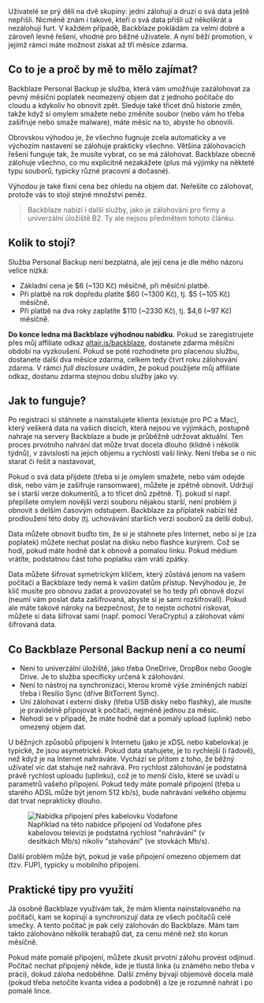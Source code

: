 <!-- dcterms:title = Neomezená záloha pro každého za stovku měsíčně - nyní tři měsíce zdarma -->
<!-- dcterms:abstract = Uživatelé se prý dělí na dvě skupiny: jedni zálohují a druzí o svá data ještě nepřišli. Nicméně znám i takové, kteří o svá data přišli už několikrát a nezálohují furt. V každém případě, Backblaze pokládám za velmi dobré a zároveň levné řešení, vhodné pro běžné uživatele. A nyní běží promotion, v jejímž rámci máte možnost získat až tři měsíce zdarma. -->
<!-- dcterms:creator = Michal Altair Valášek -->
<!-- x4w:pictureUrl = /perex-pictures/logo-backblaze.svg -->
<!-- x4w:pictureWidth = 150 -->
<!-- x4w:pictureHeight = 150 -->
<!-- x4w:coverUrl = /cover-pictures/20210106-backblaze.jpg -->
<!-- x4w:coverCredits = Backblaze.com -->
<!-- x4w:category = IT -->
<!-- dcterms:dateAccepted = 2021-01-06 -->

Uživatelé se prý dělí na dvě skupiny: jedni zálohují a druzí o svá data ještě nepřišli. Nicméně znám i takové, kteří o svá data přišli už několikrát a nezálohují furt. V každém případě, Backblaze pokládám za velmi dobré a zároveň levné řešení, vhodné pro běžné uživatele. A nyní běží promotion, v jejímž rámci máte možnost získat až tři měsíce zdarma.

## Co to je a proč by mě to mělo zajímat?

Backblaze Personal Backup je služba, která vám umožňuje zazálohovat za pevný měsíční poplatek neomezený objem dat z jednoho počítače do cloudu a kdykoliv ho obnovit zpět. Sleduje také třicet dnů historie změn, takže když si omylem smažete nebo změníte soubor (nebo vám ho třeba zašifruje nebo smaže malware), máte měsíc na to, abyste ho obnovili.

Obrovskou výhodou je, že všechno fugnuje zcela automaticky a ve výchozím nastavení se zálohuje prakticky všechno. Většina zálohovacích řešení funguje tak, že musíte vybrat, co se má zálohovat. Backblaze obecně zálohuje všechno, co mu explicitně nezakážete (plus má výjimky na někteté typu souborů, typicky různé pracovní a dočasné).

Výhodou je také fixní cena bez ohledu na objem dat. Neřešíte co zálohovat, protože vás to stojí stejné množství peněz.

> Backblaze nabízí i další služby, jako je zálohování pro firmy a univerzální úložiště B2. Ty ale nejsou předmětem tohoto článku.

## Kolik to stojí?

Služba Personal Backup není bezplatná, ale její cena je dle mého názoru velice nízká:

* Základní cena je $6 (~130 Kč) měsíčně, při měsíční platbě.
* Při platbě na rok dopředu platíte $60 (~1300 Kč), tj. $5 (~105 Kč) měsíčně.
* Při platbě na dva roky zaplatíte $110 (~2330 Kč), tj. $4,6 (~97 Kč) měsíčně.

**Do konce ledna má Backblaze výhodnou nabídku.** Pokud se zaregistrujete přes můj affiliate odkaz [altair.is/backblaze](https://altair.is/backblaze), dostanete zdarma měsíční období na vyzkoušení. Pokud se poté rozhodnete pro placenou službu, dostanete další dva měsíce zdarma, celkem tedy čtvrt roku zálohování zdarma. V rámci _full disclosure_ uvádím, že pokud použijete můj affiliate odkaz, dostanu zdarma stejnou dobu služby jako vy.

## Jak to funguje?

Po registraci si stáhnete a nainstalujete klienta (existuje pro PC a Mac), který veškerá data na vašich discích, která nejsou ve výjimkách, postupně nahraje na servery Backblaze a bude je průběžně udržovat aktuální. Ten proces prvotního nahrání dat může trvat docela dlouho (klidně i několik týdnů), v závislosti na jejich objemu a rychlosti vaší linky. Není třeba se o nic starat či řešit a nastavovat, 

Pokud o svá data přijdete (třeba si je omylem smažete, nebo vám odejde disk, nebo vám je zašifruje ransomware), můžete je zpětně obnovit. Udržují se i starší verze dokumentů, a to třicet dnů zpětně. Tj. pokud si např. přepíšete omylem novější verzi souboru nějakou starší, není problém ji obnovit s delším časovým odstupem. Backblaze za příplatek nabízí též prodloužení této doby (tj. uchovávání starších verzí souborů za delší dobu).

Data můžete obnovit buďto tím, že si je stáhnete přes Internet, nebo si je (za poplatek) můžete nechat poslat na disku nebo flashce kurýrem. Což se hodí, pokud máte hodně dat k obnově a pomalou linku. Pokud médium vrátíte, podstatnou část toho poplatku vám vrátí zpátky.

Data můžete šifrovat symetrickým klíčem, který zůstává jenom na vašem počítači a Backblaze tedy nemá k vašim datům přístup. Nevýhodou je, že klíč musíte pro obnovu zadat a provozovatel se ho tedy při obnově dozví (neumí vám poslat data zašifrovaná, abyste si je sami rozšifrovali). Pokud ale máte takové nároky na bezpečnost, že to nejste ochotni riskovat, můžete si data šifrovat sami (např. pomocí VeraCryptu) a zálohovat vámi šifrovaná data.

## Co Backblaze Personal Backup není a co neumí

* Není to univerzální úložiště, jako třeba OneDrive, DropBox nebo Google Drive. Je to služba specificky určená k zálohování.
* Není to nástroj na synchronizaci, kterou kromě výše zmíněných nabízí třeba i Resilio Sync (dříve BitTorrent Sync).
* Uní zálohovat i externí disky (třeba USB disky nebo flashky), ale musíte je pravidelně připojovat k počítači, nejméně jednou za měsíc.
* Nehodí se v případě, že máte hodně dat a pomalý upload (uplink) nebo omezený objem dat.

U běžných způsobů připojení k Internetu (jako je xDSL nebo kabelovka) je typické, že jsou asymetrické. Pokud data stahujete, je to rychlejší (i řádově), než když je na Internet nahráváte. Vychází se přitom z toho, že běžný uživatel víc dat stahuje než nahrává. Pro rychlost zálohování je podstatná právě rychlost uploadu (uplinku), což je to _menší_ číslo, které se uvádí u parametrů vašeho připojení. Pokud tedy máte pomalé připojení (třeba u starého ADSL může být jenom 512 kb/s), bude nahrávání velkého objemu dat trvat neprakticky dlouho.

<figure>
    <img src="https://www.cdn.altairis.cz/Blog/2021/20210106-backblaze-vodafone.png" alt="Nabídka připojení přes kabelovku Vodafone"/>
    <figcaption>Například na této nabídce připojení od Vodafone přes kabelovou televizi je podstatná rychlost "nahrávání" (v desítkách Mb/s) nikoliv "stahování" (ve stovkách Mb/s).</figcaption>
</figure>

Další problém může být, pokud je vaše připojení omezeno objemem dat (tzv. FUP), typicky u mobilního připojení.

## Praktické tipy pro využití

Já osobně Backblaze využívám tak, že mám klienta nainstalovaného na počítači, kam se kopírují a synchronizují data ze všech počítačů celé smečky. A tento počítač je pak celý zálohován do Backblaze. Mám tam takto zálohováno několik terabajtů dat, za cenu méně než sto korun měsíčně.

Pokud máte pomalé připojení, můžete zkusit prvotní zálohu provést odjinud. Počítač nechat připojený někde, kde je tlustá linka (u známého nebo třeba v práci), dokud záloha nedoběhne. Další změny bývají objemově docela malé (pokud třeba netočíte kvanta videa a podobně) a lze je rozumně nahrát i po pomalé lince.